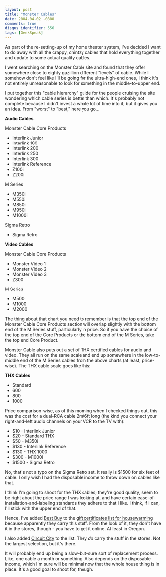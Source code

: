 ```yaml
---
layout: post
title: "Monster Cables"
date: 2004-04-02 -0800
comments: true
disqus_identifier: 556
tags: [GeekSpeak]
---
```

As part of the re-setting-up of my home theater system, I've decided I
want to do away with all the crappy, chintzy cables that hold everything
together and update to some actual quality cables.
 
 I went searching on the Monster Cable site and found that they offer
somewhere close to eighty gazillion different "levels" of cable. While I
somehow don't feel like I'll be going for the ultra-high-end ones, I
think it's not entirely unreasonable to look for something in the
middle-to-upper end.
 
 I put together this "cable hierarchy" guide for the people cruising the
site wondering which cable series is better than which. It's probably
not complete because I didn't invest a whole lot of time into it, but it
gives you an idea. From "worst" to "best," here you go...
 
 **Audio Cables**

Monster Cable Core Products

-   Interlink Junior
-   Interlink 100
-   Interlink 200
-   Interlink 250
-   Interlink 300
-   Interlink Reference
-   Z100i
-   Z200i

M Series

-   M350i
-   M550i
-   M850i
-   M950i
-   M1000i

Sigma Retro

-   Sigma Retro


 **Video Cables**

Monster Cable Core Products

-   Monster Video 1
-   Monster Video 2
-   Monster Video 3
-   Z300

M Series

-   M500
-   M1000
-   M2000


 
 The thing about that chart you need to remember is that the top end of
the Monster Cable Core Products section will overlap slightly with the
bottom end of the M Series stuff, particularly in price. So if you have
the choice of the top end of the Core Products or the bottom end of the
M Series, take the top end Core Product.
 
 Monster Cable also puts out a set of THX certified cables for audio and
video. They all run on the same scale and end up somewhere in the
low-to-middle end of the M Series cables from the above charts (at
least, price-wise). The THX cable scale goes like this:
 
 **THX Cables**

-   Standard
-   600
-   800
-   1000


 
 Price comparison-wise, as of this morning when I checked things out,
this was the cost for a dual-RCA cable 2m/6ft long (the kind you connect
your right-and-left audio channels on your VCR to the TV with):

-   \$10 - Interlink Junior
-   \$20 - Standard THX
-   \$50 - M350i
-   \$130 - Interlink Reference
-   \$130 - THX 1000
-   \$300 - M1000i
-   \$1500 - Sigma Retro


 
 No, that's not a typo on the Sigma Retro set. It really is \$1500 for
six feet of cable. I only wish I had the disposable income to throw down
on cables like that.
 
 I think I'm going to shoot for the THX cables; they're good quality,
seem to be right about the price range I was looking at, and have
certain ease-of-installation-and-labeling standards they adhere to that
I like. I think, if I can, I'll stick with the upper end of that.
 
 Hence, I've added [Best Buy](http://www.bestbuy.com) to the [gift
certificates list for
housewarming](/archive/2004/03/17/housewarming-gift-guide.aspx) because
apparently they carry this stuff. From the look of it, they don't have
it in the stores, though - you have to get it online. At least in
Oregon.
 
 I also added [Circuit City](http://www.circuitcity.com/) to the list.
They *do* carry the stuff in the stores. Not the largest selection, but
it's there.
 
 It will probably end up being a slow-but-sure sort of replacement
process. Like, one cable a month or something. Also depends on the
disposable income, which I'm sure will be minimal now that the whole
house thing is in place. It's a good goal to shoot for, though.
